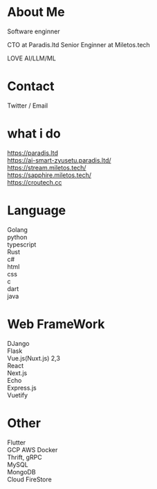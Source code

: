 # About Me
Software enginner  

CTO at Paradis.ltd
Senior Enginner at Miletos.tech

LOVE AI/LLM/ML

# Contact
Twitter / Email  

# what i do

https://paradis.ltd  
https://ai-smart-zyusetu.paradis.ltd/  
https://stream.miletos.tech/  
https://sapphire.miletos.tech/  
https://croutech.cc  

# Language

Golang   
python  
typescript  
Rust  
c#  
html  
css   
c  
dart  
java   


# Web FrameWork

DJango  
Flask  
Vue.js(Nuxt.js) 2,3   
React  
Next.js  
Echo  
Express.js  
Vuetify  

# Other
Flutter  
GCP 
AWS
Docker  
Thrift, gRPC  
MySQL  
MongoDB  
Cloud FireStore



